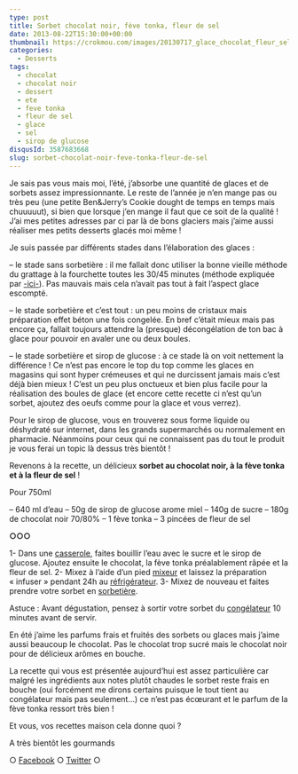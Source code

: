 ```yaml
---
type: post
title: Sorbet chocolat noir, fève tonka, fleur de sel
date: 2013-08-22T15:30:00+00:00
thumbnail: https://crokmou.com/images/20130717_glace_chocolat_fleur_sel_feve_tonka_0005.jpg
categories:
  - Desserts
tags:
  - chocolat
  - chocolat noir
  - dessert
  - ete
  - feve tonka
  - fleur de sel
  - glace
  - sel
  - sirop de glucose
disqusId: 3587683668
slug: sorbet-chocolat-noir-feve-tonka-fleur-de-sel
---
```


Je sais pas vous mais moi, l’été, j’absorbe une quantité de glaces et de sorbets assez impressionnante. Le reste de l’année je n’en mange pas ou très peu (une petite Ben&Jerry’s Cookie dought de temps en temps mais chuuuuut), si bien que lorsque j’en mange il faut que ce soit de la qualité ! J’ai mes petites adresses par ci par là de bons glaciers mais j’aime aussi réaliser mes petits desserts glacés moi même !

<a name="more"></a>

Je suis passée par différents stades dans l’élaboration des glaces :

– le stade sans sorbetière : il me fallait donc utiliser la bonne vieille méthode du grattage à la fourchette toutes les 30/45 minutes (méthode expliquée par [-ici-](http://www.undejeunerdesoleil.com/2013/06/glaces-sorbets-maison-sans-sorbetiere-astuces.html)). Pas mauvais mais cela n’avait pas tout à fait l’aspect glace escompté.

– le stade sorbetière et c’est tout : un peu moins de cristaux mais préparation effet béton une fois congelée. En bref c’était mieux mais pas encore ça, fallait toujours attendre la (presque) décongélation de ton bac à glace pour pouvoir en avaler une ou deux boules.

– le stade sorbetière et sirop de glucose : à ce stade là on voit nettement la différence ! Ce n’est pas encore le top du top comme les glaces en magasins qui sont hyper crémeuses et qui ne durcissent jamais mais c’est déjà bien mieux ! C’est un peu plus onctueux et bien plus facile pour la réalisation des boules de glace (et encore cette recette ci n’est qu’un sorbet, ajoutez des oeufs comme pour la glace et vous verrez).

Pour le sirop de glucose, vous en trouverez sous forme liquide ou déshydraté sur internet, dans les grands supermarchés ou normalement en pharmacie. Néanmoins pour ceux qui ne connaissent pas du tout le produit je vous ferai un topic là dessus très bientôt !

Revenons à la recette, un délicieux **sorbet au chocolat noir, à la fève tonka et à la fleur de sel** !

Pour 750ml

– 640 ml d’eau
– 50g de sirop de glucose arome miel
– 140g de sucre
– 180g de chocolat noir 70/80%
– 1 fève tonka
– 3 pincées de fleur de sel

**○○○**

1- Dans une [casserole](http://www.rueducommerce.fr/m/pl/malid:115), faites bouillir l’eau avec le sucre et le sirop de glucose. Ajoutez ensuite le chocolat, la fève tonka préalablement râpée et la fleur de sel.
2- Mixez à l’aide d’un pied [mixeur](http://www.rueducommerce.fr/m/pl/malid:1455381) et laissez la préparation « infuser » pendant 24h au [réfrigérateur](http://www.rueducommerce.fr/m/pl/malid:9633584).
3- Mixez de nouveau et faites prendre votre sorbet en [sorbetière](http://www.rueducommerce.fr/m/pl/malid:9633614).

Astuce : Avant dégustation, pensez à sortir votre sorbet du [congélateur](http://www.rueducommerce.fr/m/pl/malid:9633581) 10 minutes avant de servir.

En été j’aime les parfums frais et fruités des sorbets ou glaces mais j’aime aussi beaucoup le chocolat. Pas le chocolat trop sucré mais le chocolat noir pour de délicieux arômes en bouche.

La recette qui vous est présentée aujourd’hui est assez particulière car malgré les ingrédients aux notes plutôt chaudes le sorbet reste frais en bouche (oui forcément me dirons certains puisque le tout tient au congélateur mais pas seulement…) ce n’est pas écœurant et le parfum de la fève tonka ressort très bien !

Et vous, vos recettes maison cela donne quoi ?

A très bientôt les gourmands

○ [Facebook](https://www.facebook.com/crokmou.blog) ○ [Twitter](https://twitter.com/Crokmou) ○